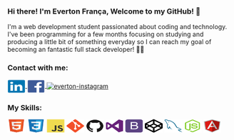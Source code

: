 ### Hi there! I'm Everton França, Welcome to my GitHub! 👋

I'm a web development student passionated about coding and technology. I've been programming for a few months focusing on studying and producing a little bit of something everyday so I can reach my goal of becoming an fantastic full stack developer! 🚀💛


### Contact with me:
<a href="https://www.linkedin.com/in/everton-fran%C3%A7a-a154a516a/" target="_blank">
  <img align="center" alt="everton-linkedin" height="30" width="40" src="https://raw.githubusercontent.com/devicons/devicon/master/icons/linkedin/linkedin-original.svg" style="max-width:100%;">
  </a>
  <a href="https://www.facebook.com/everton.franca.16" target="_blank">
  <img align="center" alt="everton-facebook" height="30" width="40" src="https://raw.githubusercontent.com/devicons/devicon/master/icons/facebook/facebook-original.svg" style="max-width:100%;">
  </a>
  <a href="https://www.instagram.com/evertonfranca_" target="_blank">
  <img align="center" alt="everton-instagram" height="30" width="40" src="https://cdn.jsdelivr.net/npm/simple-icons@3.0.1/icons/instagram.svg" style="max-width:100%;">
  </a>
  

### My Skills:

<img align="center" alt="everton-instagram" height="30" width="40" src="https://raw.githubusercontent.com/devicons/devicon/master/icons/html5/html5-original.svg" style="max-width:100%;"></img>
<img align="center" alt="everton-instagram" height="30" width="40" src="https://raw.githubusercontent.com/devicons/devicon/master/icons/css3/css3-original.svg" style="max-width:100%;"></img>
<img align="center" alt="everton-instagram" height="30" width="40" src="https://raw.githubusercontent.com/devicons/devicon/master/icons/javascript/javascript-original.svg" style="max-width:100%;"></img>
<img align="center" alt="everton-instagram" height="30" width="40" src="https://raw.githubusercontent.com/devicons/devicon/master/icons/git/git-original.svg" style="max-width:100%;"></img>
<img align="center" alt="everton-instagram" height="30" width="40" src="https://raw.githubusercontent.com/devicons/devicon/master/icons/github/github-original.svg" style="max-width:100%;"></img>
<img align="center" alt="everton-instagram" height="30" width="40" src="https://raw.githubusercontent.com/devicons/devicon/master/icons/visualstudio/visualstudio-plain.svg" style="max-width:100%;"></img>
<img align="center" alt="everton-instagram" height="30" width="40" src="https://raw.githubusercontent.com/devicons/devicon/master/icons/bootstrap/bootstrap-plain.svg" style="max-width:100%;"></img>
<img align="center" alt="everton-instagram" height="30" width="40" src="https://raw.githubusercontent.com/devicons/devicon/master/icons/codepen/codepen-plain.svg" style="max-width:100%;"></img>
<img align="center" alt="everton-instagram" height="30" width="40" src="https://raw.githubusercontent.com/devicons/devicon/master/icons/mysql/mysql-original.svg" style="max-width:100%;"></img>
<img align="center" alt="everton-instagram" height="30" width="40" src="https://raw.githubusercontent.com/devicons/devicon/master/icons/nodejs/nodejs-original.svg" style="max-width:100%;"></img>
<img align="center" alt="everton-instagram" height="30" width="40" src="https://raw.githubusercontent.com/devicons/devicon/master/icons/angularjs/angularjs-original.svg" style="max-width:100%;"></img>




<!--
**evertonfranca-ie/evertonfranca-ie** is a ✨ _special_ ✨ repository because its `README.md` (this file) appears on your GitHub profile.

Here are some ideas to get you started:

- 🔭 I’m currently working on ...
- 🌱 I’m currently learning ...
- 👯 I’m looking to collaborate on ...
- 🤔 I’m looking for help with ...
- 💬 Ask me about ...
- 📫 How to reach me: ...
- 😄 Pronouns: ...
- ⚡ Fun fact: ...
-->
